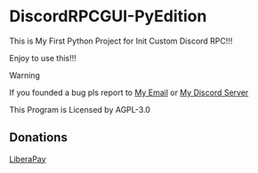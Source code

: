 # DiscordRPCGUI-PyEdition
This is My First Python Project for Init Custom Discord RPC!!!

Enjoy to use this!!!
> [!WARNING]
> If you founded a bug pls report to [My Email](mailto:cheezedarkofficial@gmail.com) or [My Discord Server](https://discord.gg/djZdEFfTNF)

This Program is Licensed by AGPL-3.0

## Donations

[LiberaPay](https://liberapay.com/RikkoMatsumatoOfficial/donate)
